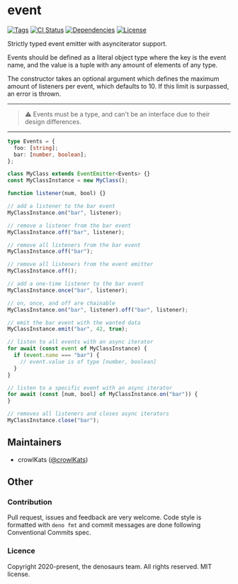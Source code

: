 # event

[![Tags](https://img.shields.io/github/release/denosaurs/event)](https://github.com/denosaurs/event/releases)
[![CI Status](https://img.shields.io/github/workflow/status/denosaurs/event/check)](https://github.com/denosaurs/event/actions)
[![Dependencies](https://img.shields.io/github/workflow/status/denosaurs/event/depsbot?label=dependencies)](https://github.com/denosaurs/depsbot)
[![License](https://img.shields.io/github/license/denosaurs/event)](https://github.com/denosaurs/event/blob/master/LICENSE)

Strictly typed event emitter with asynciterator support.

Events should be defined as a literal object type where the key is the event
name, and the value is a tuple with any amount of elements of any type.

The constructor takes an optional argument which defines the maximum amount of
listeners per event, which defaults to 10. If this limit is surpassed, an error
is thrown.

---

> ⚠️ Events must be a type, and can't be an interface due to their design
> differences.

---

```ts
type Events = {
  foo: [string];
  bar: [number, boolean];
};

class MyClass extends EventEmitter<Events> {}
const MyClassInstance = new MyClass();

function listener(num, bool) {}

// add a listener to the bar event
MyClassInstance.on("bar", listener);

// remove a listener from the bar event
MyClassInstance.off("bar", listener);

// remove all listeners from the bar event
MyClassInstance.off("bar");

// remove all listeners from the event emitter
MyClassInstance.off();

// add a one-time listener to the bar event
MyClassInstance.once("bar", listener);

// on, once, and off are chainable
MyClassInstance.on("bar", listener).off("bar", listener);

// emit the bar event with the wanted data
MyClassInstance.emit("bar", 42, true);

// listen to all events with an async iterator
for await (const event of MyClassInstance) {
  if (event.name === "bar") {
    // event.value is of type [number, boolean]
  }
}

// listen to a specific event with an async iterator
for await (const [num, bool] of MyClassInstance.on("bar")) {
}

// removes all listeners and closes async iterators
MyClassInstance.close("bar");
```

## Maintainers

- crowlKats ([@crowlKats](https://github.com/crowlKats))

## Other

### Contribution

Pull request, issues and feedback are very welcome. Code style is formatted with
`deno fmt` and commit messages are done following Conventional Commits spec.

### Licence

Copyright 2020-present, the denosaurs team. All rights reserved. MIT license.

